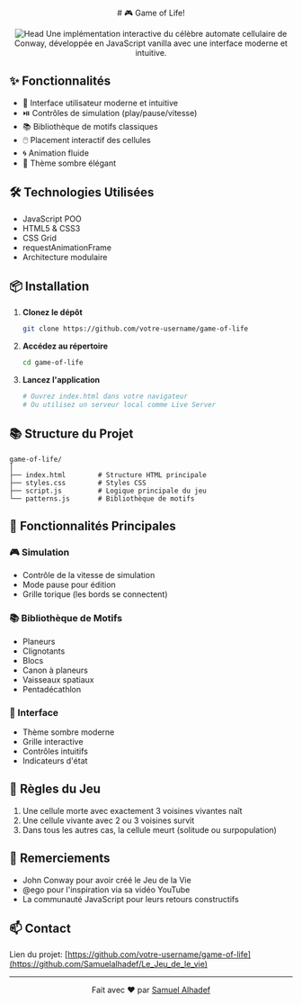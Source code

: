 <div align="center">
# 🎮 Game of Life!

![Head](https://github.com/user-attachments/assets/f1069d2d-3e9d-4c37-adef-8f1c5dfbbd34)
Une implémentation interactive du célèbre automate cellulaire de Conway, développée en JavaScript vanilla avec une interface moderne et intuitive.

</div>

## ✨ Fonctionnalités
- 🎯 Interface utilisateur moderne et intuitive
- ⏯️ Contrôles de simulation (play/pause/vitesse)
- 📚 Bibliothèque de motifs classiques
- 🖱️ Placement interactif des cellules
- 🌀 Animation fluide
- 🎨 Thème sombre élégant

## 🛠️ Technologies Utilisées
- JavaScript POO
- HTML5 & CSS3
- CSS Grid
- requestAnimationFrame
- Architecture modulaire

## 📦 Installation
1. **Clonez le dépôt**
   ```bash
   git clone https://github.com/votre-username/game-of-life
   ```
2. **Accédez au répertoire**
   ```bash
   cd game-of-life
   ```
3. **Lancez l'application**
   ```bash
   # Ouvrez index.html dans votre navigateur
   # Ou utilisez un serveur local comme Live Server
   ```

## 📚 Structure du Projet
```
game-of-life/
│
├── index.html        # Structure HTML principale
├── styles.css        # Styles CSS
├── script.js         # Logique principale du jeu
└── patterns.js       # Bibliothèque de motifs
```

## 🔋 Fonctionnalités Principales
### 🎮 Simulation
- Contrôle de la vitesse de simulation
- Mode pause pour édition
- Grille torique (les bords se connectent)

### 📚 Bibliothèque de Motifs
- Planeurs
- Clignotants
- Blocs
- Canon à planeurs
- Vaisseaux spatiaux
- Pentadécathlon

### 🎨 Interface
- Thème sombre moderne
- Grille interactive
- Contrôles intuitifs
- Indicateurs d'état

## 📜 Règles du Jeu
1. Une cellule morte avec exactement 3 voisines vivantes naît
2. Une cellule vivante avec 2 ou 3 voisines survit
3. Dans tous les autres cas, la cellule meurt (solitude ou surpopulation)

## 🙏 Remerciements
- John Conway pour avoir créé le Jeu de la Vie
- @ego pour l'inspiration via sa vidéo YouTube
- La communauté JavaScript pour leurs retours constructifs

## 📫 Contact

Lien du projet: [https://github.com/votre-username/game-of-life](https://github.com/Samuelalhadef/Le_Jeu_de_le_vie)

---
<div align="center">
  
Fait avec ❤️ par [Samuel Alhadef](https://github.com/votre-username/)
</div>


